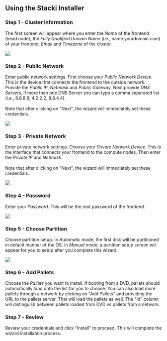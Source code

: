 <h2>Using the Stacki Installer</h2>

<h3>Step 1 - Cluster Information</h3>

The first screen will appear where you enter the <i>Name</i> of the frontend (head node), the <i>Fully Qualified Domain Name</i> (i.e., name.yourdomain.com) of your frontend, <i>Email</i> and <i>Timezone</i> of the cluster.

![](https://github.com/StackIQ/stacki/wiki/images/stacki_config_step_1b.png)

<h3>Step 2 - Public Network</h3>

Enter public network settings. First choose your <i>Public Network Device</i>.  This is the device that connects the frontend to the outside network.  Provide the <i>Public IP</i>, <i>Netmask</i> and <i>Public Gateway</i>.  Next provide <i>DNS Servers</i>, if more than one DNS Server you can type a comma separated list (i.e., 8.8.8.8, 4.2.2.2, 8.8.4.4).
<br /><br />
Note that after clicking on "Next", the wizard will immediately set these credentials.

![](https://github.com/StackIQ/stacki/wiki/images/stacki_config_step_2b.png)

<h3>Step 3 - Private Network</h3>

Enter private network settings. Choose your <i>Private Network Device</i>.  This is the interface that connects your frontend to the compute nodes.  Then enter the <i>Private IP</i> and <i>Netmask</i>.
<br /><br />
Note that after clicking on "Next", the wizard will immediately set these credentials.

![](https://github.com/StackIQ/stacki/wiki/images/stacki_config_step_3b.png)

<h3>Step 4 - Password</h3>

Enter your <i>Password</i>.  This will be the root password of the frontend.

![](https://github.com/StackIQ/stacki/wiki/images/stacki_config_step_4.png)

<h3>Step 5 - Choose Partition</h3>

Choose partition setup.  In <i>Automatic</i> mode, the first disk will be partitioned in default manner of the OS.  In <i>Manual</i> mode, a partition setup screen will appear for you to setup after you complete this wizard.

![](https://github.com/StackIQ/stacki/wiki/images/stacki_config_step_5.png)

<h3>Step 6 - Add Pallets</h3>

Choose the <i>Pallets</i> you want to install.  If booting from a DVD, pallets should automatically load onto the list for you to choose.  You can also load more pallets through a network by clicking on "Add Pallets" and providing the URL to the pallets server.  That will load the pallets as well.  The "Id" column will distinguish between pallets loaded from DVD vs pallets from a network.

<h3>Step 7 - Review</h3>

Review your credentials and click "Install" to proceed.  This will complete the wizard installation process.